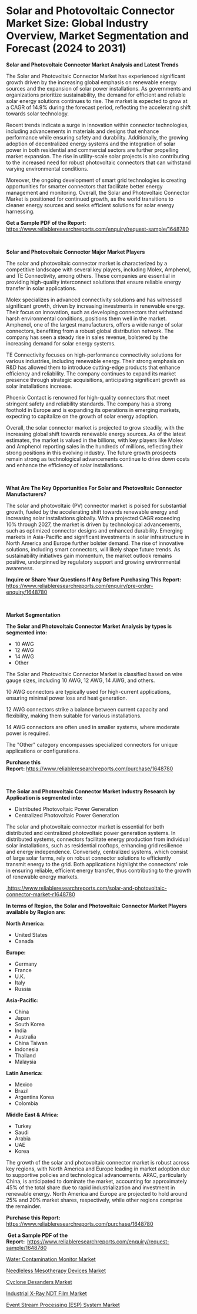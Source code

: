 <p><h1>Solar and Photovoltaic Connector Market Size: Global Industry Overview, Market Segmentation and Forecast (2024 to 2031)</h1></p><p><strong>Solar and Photovoltaic Connector Market Analysis and Latest Trends</strong></p>
<p><p>The Solar and Photovoltaic Connector Market has experienced significant growth driven by the increasing global emphasis on renewable energy sources and the expansion of solar power installations. As governments and organizations prioritize sustainability, the demand for efficient and reliable solar energy solutions continues to rise. The market is expected to grow at a CAGR of 14.9% during the forecast period, reflecting the accelerating shift towards solar technology.</p><p>Recent trends indicate a surge in innovation within connector technologies, including advancements in materials and designs that enhance performance while ensuring safety and durability. Additionally, the growing adoption of decentralized energy systems and the integration of solar power in both residential and commercial sectors are further propelling market expansion. The rise in utility-scale solar projects is also contributing to the increased need for robust photovoltaic connectors that can withstand varying environmental conditions.</p><p>Moreover, the ongoing development of smart grid technologies is creating opportunities for smarter connectors that facilitate better energy management and monitoring. Overall, the Solar and Photovoltaic Connector Market is positioned for continued growth, as the world transitions to cleaner energy sources and seeks efficient solutions for solar energy harnessing.</p></p>
<p><strong>Get a Sample PDF of the Report:&nbsp;</strong> <a href="https://www.reliableresearchreports.com/enquiry/request-sample/1648780?utm_campaign=1333&utm_medium=2&utm_source=Github&utm_content=ia&utm_term=15102024&utm_id=solar-and-photovoltaic-connector">https://www.reliableresearchreports.com/enquiry/request-sample/1648780</a></p>
<p>&nbsp;</p>
<p><strong>Solar and Photovoltaic Connector Major Market Players</strong></p>
<p><p>The solar and photovoltaic connector market is characterized by a competitive landscape with several key players, including Molex, Amphenol, and TE Connectivity, among others. These companies are essential in providing high-quality interconnect solutions that ensure reliable energy transfer in solar applications.</p><p>Molex specializes in advanced connectivity solutions and has witnessed significant growth, driven by increasing investments in renewable energy. Their focus on innovation, such as developing connectors that withstand harsh environmental conditions, positions them well in the market. Amphenol, one of the largest manufacturers, offers a wide range of solar connectors, benefiting from a robust global distribution network. The company has seen a steady rise in sales revenue, bolstered by the increasing demand for solar energy systems.</p><p>TE Connectivity focuses on high-performance connectivity solutions for various industries, including renewable energy. Their strong emphasis on R&D has allowed them to introduce cutting-edge products that enhance efficiency and reliability. The company continues to expand its market presence through strategic acquisitions, anticipating significant growth as solar installations increase.</p><p>Phoenix Contact is renowned for high-quality connectors that meet stringent safety and reliability standards. The company has a strong foothold in Europe and is expanding its operations in emerging markets, expecting to capitalize on the growth of solar energy adoption.</p><p>Overall, the solar connector market is projected to grow steadily, with the increasing global shift towards renewable energy sources. As of the latest estimates, the market is valued in the billions, with key players like Molex and Amphenol reporting sales in the hundreds of millions, reflecting their strong positions in this evolving industry. The future growth prospects remain strong as technological advancements continue to drive down costs and enhance the efficiency of solar installations.</p></p>
<p>&nbsp;</p>
<p><strong>What Are The Key Opportunities For Solar and Photovoltaic Connector Manufacturers?</strong></p>
<p><p>The solar and photovoltaic (PV) connector market is poised for substantial growth, fueled by the accelerating shift towards renewable energy and increasing solar installations globally. With a projected CAGR exceeding 10% through 2027, the market is driven by technological advancements, such as optimized connector designs and enhanced durability. Emerging markets in Asia-Pacific and significant investments in solar infrastructure in North America and Europe further bolster demand. The rise of innovative solutions, including smart connectors, will likely shape future trends. As sustainability initiatives gain momentum, the market outlook remains positive, underpinned by regulatory support and growing environmental awareness.</p></p>
<p><strong>Inquire or Share Your Questions If Any Before Purchasing This Report:</strong> <a href="https://www.reliableresearchreports.com/enquiry/pre-order-enquiry/1648780?utm_campaign=1333&utm_medium=2&utm_source=Github&utm_content=ia&utm_term=15102024&utm_id=solar-and-photovoltaic-connector">https://www.reliableresearchreports.com/enquiry/pre-order-enquiry/1648780</a></p>
<p>&nbsp;</p>
<p><strong>Market Segmentation</strong></p>
<p><strong>The Solar and Photovoltaic Connector Market Analysis by types is segmented into:</strong></p>
<p><ul><li>10 AWG</li><li>12 AWG</li><li>14 AWG</li><li>Other</li></ul></p>
<p><p>The Solar and Photovoltaic Connector Market is classified based on wire gauge sizes, including 10 AWG, 12 AWG, 14 AWG, and others. </p><p>10 AWG connectors are typically used for high-current applications, ensuring minimal power loss and heat generation. </p><p>12 AWG connectors strike a balance between current capacity and flexibility, making them suitable for various installations. </p><p>14 AWG connectors are often used in smaller systems, where moderate power is required. </p><p>The "Other" category encompasses specialized connectors for unique applications or configurations.</p></p>
<p><strong>Purchase this Report:&nbsp;</strong><a href="https://www.reliableresearchreports.com/purchase/1648780?utm_campaign=1333&utm_medium=2&utm_source=Github&utm_content=ia&utm_term=15102024&utm_id=solar-and-photovoltaic-connector">https://www.reliableresearchreports.com/purchase/1648780</a></p>
<p>&nbsp;</p>
<p><strong>The Solar and Photovoltaic Connector Market Industry Research by Application is segmented into:</strong></p>
<p><ul><li>Distributed Photovoltaic Power Generation</li><li>Centralized Photovoltaic Power Generation</li></ul></p>
<p><p>The solar and photovoltaic connector market is essential for both distributed and centralized photovoltaic power generation systems. In distributed systems, connectors facilitate energy production from individual solar installations, such as residential rooftops, enhancing grid resilience and energy independence. Conversely, centralized systems, which consist of large solar farms, rely on robust connector solutions to efficiently transmit energy to the grid. Both applications highlight the connectors' role in ensuring reliable, efficient energy transfer, thus contributing to the growth of renewable energy markets.</p></p>
<p><a href="https://www.reliableresearchreports.com/solar-and-photovoltaic-connector-market-r1648780?utm_campaign=1333&utm_medium=2&utm_source=Github&utm_content=ia&utm_term=15102024&utm_id=solar-and-photovoltaic-connector">&nbsp;https://www.reliableresearchreports.com/solar-and-photovoltaic-connector-market-r1648780</a></p>
<p><strong>In terms of Region, the Solar and Photovoltaic Connector Market Players available by Region are:</strong></p>
<p>
    <p> <strong> North America: </strong>
        <ul>
            <li>United States</li>
            <li>Canada</li>
        </ul>
        </p> 
    <p> <strong> Europe: </strong>
        <ul>
            <li>Germany</li>
            <li>France</li>
            <li>U.K.</li>
            <li>Italy</li>
            <li>Russia</li>
        </ul>
        </p> 
    <p> <strong> Asia-Pacific: </strong>
        <ul>
            <li>China</li>
            <li>Japan</li>
            <li>South Korea</li>
            <li>India</li>
            <li>Australia</li>
            <li>China Taiwan</li>
            <li>Indonesia</li>
            <li>Thailand</li>
            <li>Malaysia</li>
        </ul>
        </p> 
    <p> <strong> Latin America: </strong>
        <ul>
            <li>Mexico</li>
            <li>Brazil</li>
            <li>Argentina Korea</li>
            <li>Colombia</li>
        </ul>
        </p> 
    <p> <strong> Middle East & Africa: </strong>
        <ul>
            <li>Turkey</li>
            <li>Saudi</li>
            <li>Arabia</li>
            <li>UAE</li>
            <li>Korea</li>
        </ul>
    </p>
    </p>
<p><p>The growth of the solar and photovoltaic connector market is robust across key regions, with North America and Europe leading in market adoption due to supportive policies and technological advancements. APAC, particularly China, is anticipated to dominate the market, accounting for approximately 45% of the total share due to rapid industrialization and investment in renewable energy. North America and Europe are projected to hold around 25% and 20% market shares, respectively, while other regions comprise the remainder.</p></p>
<p><strong>Purchase this Report: </strong><a href="https://www.reliableresearchreports.com/purchase/1648780?utm_campaign=1333&utm_medium=2&utm_source=Github&utm_content=ia&utm_term=15102024&utm_id=solar-and-photovoltaic-connector">https://www.reliableresearchreports.com/purchase/1648780</a></p>
<p>&nbsp;<strong>Get a Sample PDF of the Report:&nbsp;&nbsp;</strong><a href="https://www.reliableresearchreports.com/enquiry/request-sample/1648780?utm_campaign=1333&utm_medium=2&utm_source=Github&utm_content=ia&utm_term=15102024&utm_id=solar-and-photovoltaic-connector">https://www.reliableresearchreports.com/enquiry/request-sample/1648780</a></p>
<p><strong></strong></p>
<p><p><a href="https://www.linkedin.com/pulse/emerging-trends-water-contamination-monitor-market-detailed-overview-g0gwe?trk=public_post_embed_feed-article-content&utm_campaign=1333&utm_medium=2&utm_source=Github&utm_content=ia&utm_term=15102024&utm_id=solar-and-photovoltaic-connector">Water Contamination Monitor Market</a></p><p><a href="https://www.linkedin.com/pulse/needleless-mesotherapy-devices-market-outlook-complete-industry-rlple?trk=public_post_embed_feed-article-content&utm_campaign=1333&utm_medium=2&utm_source=Github&utm_content=ia&utm_term=15102024&utm_id=solar-and-photovoltaic-connector">Needleless Mesotherapy Devices Market</a></p><p><a href="https://www.linkedin.com/pulse/market-forecasting-change-global-cyclone-desanders-dynamics-f3xde?trk=public_post_embed_feed-article-content&utm_campaign=1333&utm_medium=2&utm_source=Github&utm_content=ia&utm_term=15102024&utm_id=solar-and-photovoltaic-connector">Cyclone Desanders Market</a></p><p><a href="https://www.linkedin.com/pulse/charting-future-comprehensive-analysis-global-industrial-x-ray-oelif?utm_campaign=1333&utm_medium=2&utm_source=Github&utm_content=ia&utm_term=15102024&utm_id=solar-and-photovoltaic-connector">Industrial X-Ray NDT Film Market</a></p><p><a href="https://www.linkedin.com/pulse/global-event-stream-processing-esp-system-nexus-sector-rf99e?trk=public_post_embed_feed-article-content&utm_campaign=1333&utm_medium=2&utm_source=Github&utm_content=ia&utm_term=15102024&utm_id=solar-and-photovoltaic-connector">Event Stream Processing (ESP) System Market</a></p></p>